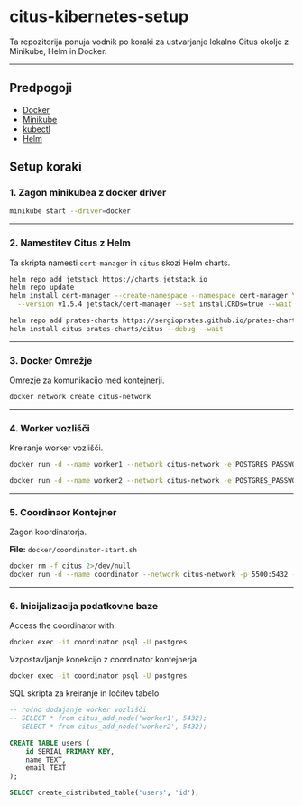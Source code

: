 # citus-kibernetes-setup

Ta repozitorija ponuja vodnik po koraki za ustvarjanje lokalno Citus okolje z Minikube, Helm in Docker.

---

## Predpogoji

- [Docker](https://docs.docker.com/get-docker/)
- [Minikube](https://minikube.sigs.k8s.io/docs/start/)
- [kubectl](https://kubernetes.io/docs/tasks/tools/)
- [Helm](https://helm.sh/docs/intro/install/)

## Setup koraki

### 1. Zagon minikubea z docker driver

```bash
minikube start --driver=docker
```

---

### 2. Namestitev Citus z Helm

Ta skripta namesti `cert-manager` in `citus` skozi Helm charts.

```bash
helm repo add jetstack https://charts.jetstack.io
helm repo update
helm install cert-manager --create-namespace --namespace cert-manager \
  --version v1.5.4 jetstack/cert-manager --set installCRDs=true --wait --debug

helm repo add prates-charts https://sergioprates.github.io/prates-charts/
helm install citus prates-charts/citus --debug --wait
```

---

### 3. Docker Omrežje

Omrezje za komunikacijo med kontejnerji.

```bash
docker network create citus-network
```

---

### 4. Worker vozlišči

Kreiranje worker vozlišči.

```bash
docker run -d --name worker1 --network citus-network -e POSTGRES_PASSWORD=mypassword citusdata/citus
```

```bash
docker run -d --name worker2 --network citus-network -e POSTGRES_PASSWORD=mypassword citusdata/citus
```

---

### 5. Coordinaor Kontejner

Zagon koordinatorja.

**File:** `docker/coordinator-start.sh`

```bash
docker rm -f citus 2>/dev/null
docker run -d --name coordinator --network citus-network -p 5500:5432 -e POSTGRES_PASSWORD=mypassword citusdata/citus
```

---

### 6. Inicijalizacija podatkovne baze

Access the coordinator with:

```bash
docker exec -it coordinator psql -U postgres
```

Vzpostavljanje konekcijo z coordinator kontejnerja

```bash
docker exec -it coordinator psql -U postgres
```

SQL skripta za kreiranje in ločitev tabelo

```sql
-- ročno dodajanje worker vozlišči
-- SELECT * from citus_add_node('worker1', 5432);
-- SELECT * from citus_add_node('worker2', 5432);

CREATE TABLE users (
    id SERIAL PRIMARY KEY,
    name TEXT,
    email TEXT
);

SELECT create_distributed_table('users', 'id');
```
